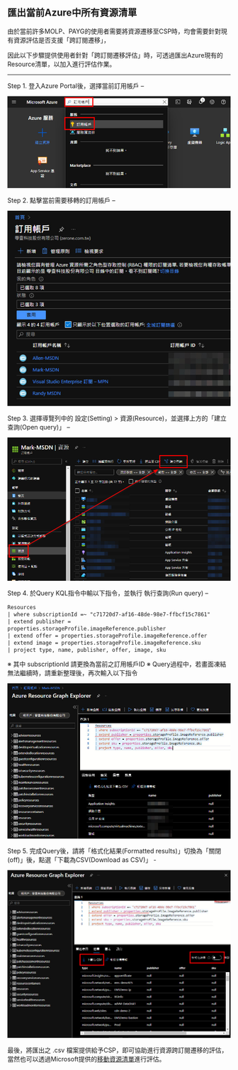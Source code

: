 ## 匯出當前Azure中所有資源清單

由於當前許多MOLP、PAYG的使用者需要將資源遷移至CSP時，均會需要針對現有資源評估是否支援「跨訂閱遷移」，

因此以下步驟提供使用者針對「跨訂閱遷移評估」時，可透過匯出Azure現有的Resource清單，以加入進行評估作業。

--------------------------------

Step 1. 登入Azure Portal後，選擇當前訂用帳戶 – 

![GITHUB](https://github.com/MarkChang-Core/Query-Azure-Resource-For-Migration-Assessment/blob/main/image/image1.jpg)<br>

Step 2. 點擊當前需要移轉的訂用帳戶 – 

![GITHUB](https://github.com/MarkChang-Core/Query-Azure-Resource-For-Migration-Assessment/blob/main/image/image2.jpg)<br>

Step 3. 選擇導覽列中的 設定(Setting) > 資源(Resource)，並選擇上方的「建立查詢(Open query)」 – 

![GITHUB](https://github.com/MarkChang-Core/Query-Azure-Resource-For-Migration-Assessment/blob/main/image/image3.jpg)<br>

Step 4. 於Query KQL指令中輸以下指令，並執行 執行查詢(Run query) –

```
Resources
| where subscriptionId =~ "c71720d7-af16-48de-98e7-ffbcf15c7861"
| extend publisher = properties.storageProfile.imageReference.publisher
| extend offer = properties.storageProfile.imageReference.offer
| extend image = properties.storageProfile.imageReference.sku
| project type, name, publisher, offer, image, sku
```

※ 其中 subscriptionId 請更換為當前之訂用帳戶ID
※ Query過程中，若畫面凍結無法繼續時，請重新整理後，再次輸入以下指令

![GITHUB](https://github.com/MarkChang-Core/Query-Azure-Resource-For-Migration-Assessment/blob/main/image/image4.jpg)<br>

Step 5. 完成Query後，請將「格式化結果(Formatted results)」切換為「關閉(off)」後，點選「下載為CSV(Download as CSV)」 -

![GITHUB](https://github.com/MarkChang-Core/Query-Azure-Resource-For-Migration-Assessment/blob/main/image/image5.jpg)<br>

最後，將匯出之 .csv 檔案提供給予CSP，即可協助進行資源跨訂閱遷移的評估，當然也可以透過Microsoft提供的[移動資源清單](https://docs.microsoft.com/zh-tw/azure/azure-resource-manager/management/move-support-resources)進行評估。
